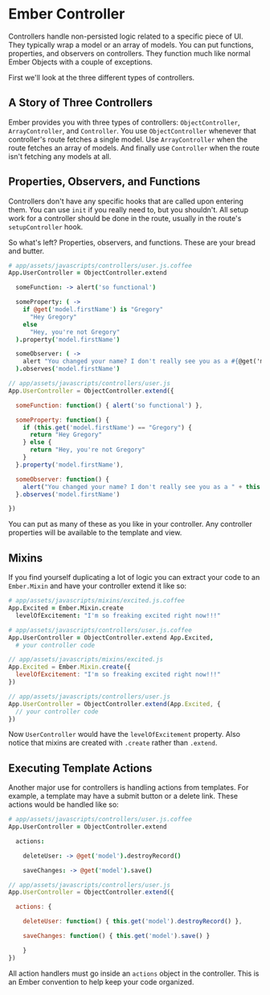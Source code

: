 # Ember Controller

Controllers handle non-persisted logic related to a specific piece of UI. They typically wrap a model or an array of models. You can put functions, properties, and observers on controllers. They function much like normal Ember Objects with a couple of exceptions.

First we'll look at the three different types of controllers.

## A Story of Three Controllers

Ember provides you with three types of controllers: `ObjectController`, `ArrayController`, and `Controller`. You use `ObjectController` whenever that controller's route fetches a single model. Use `ArrayController` when the route fetches an array of models. And finally use `Controller` when the route isn't fetching any models at all.

## Properties, Observers, and Functions

Controllers don't have any specific hooks that are called upon entering them. You can use `init` if you really need to, but you shouldn't. All setup work for a controller should be done in the route, usually in the route's `setupController` hook.

So what's left? Properties, observers, and functions. These are your bread and butter.

```coffee
# app/assets/javascripts/controllers/user.js.coffee
App.UserController = ObjectController.extend

  someFunction: -> alert('so functional')

  someProperty: ( ->
    if @get('model.firstName') is "Gregory"
      "Hey Gregory"
    else
      "Hey, you're not Gregory"
  ).property('model.firstName')

  someObserver: ( ->
    alert "You changed your name? I don't really see you as a #{@get('model.firstName')}."
  ).observes('model.firstName')
```
```javascript
// app/assets/javascripts/controllers/user.js
App.UserController = ObjectController.extend({

  someFunction: function() { alert('so functional') },

  someProperty: function() {
    if (this.get('model.firstName') == "Gregory") {
      return "Hey Gregory"
    } else {
      return "Hey, you're not Gregory"
    }
  }.property('model.firstName'),

  someObserver: function() {
    alert("You changed your name? I don't really see you as a " + this.get('model.firstName'));
  }.observes('model.firstName')

})
```

You can put as many of these as you like in your controller. Any controller properties will be available to the template and view.

## Mixins

If you find yourself duplicating a lot of logic you can extract your code to an `Ember.Mixin` and have your controller extend it like so:

```coffee
# app/assets/javascripts/mixins/excited.js.coffee
App.Excited = Ember.Mixin.create
  levelOfExcitement: "I'm so freaking excited right now!!!"

# app/assets/javascripts/controllers/user.js.coffee
App.UserController = ObjectController.extend App.Excited,
  # your controller code

```
```javascript
// app/assets/javascripts/mixins/excited.js
App.Excited = Ember.Mixin.create({
  levelOfExcitement: "I'm so freaking excited right now!!!"
})

// app/assets/javascripts/controllers/user.js
App.UserController = ObjectController.extend(App.Excited, {
  // your controller code
})
```

Now `UserController` would have the `levelOfExcitement` property. Also notice that mixins are created with `.create` rather than `.extend`.

## Executing Template Actions

Another major use for controllers is handling actions from templates. For example, a template may have a submit button or a delete link. These actions would be handled like so:

```coffee
# app/assets/javascripts/controllers/user.js.coffee
App.UserController = ObjectController.extend

  actions:

    deleteUser: -> @get('model').destroyRecord()

    saveChanges: -> @get('model').save()
```
```javascript
// app/assets/javascripts/controllers/user.js
App.UserController = ObjectController.extend({

  actions: {

    deleteUser: function() { this.get('model').destroyRecord() },

    saveChanges: function() { this.get('model').save() }

    }
})
```

All action handlers must go inside an `actions` object in the controller. This is an Ember convention to help keep your code organized.
